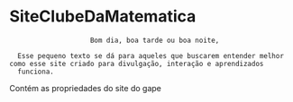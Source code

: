 # SiteClubeDaMatematica

                        Bom dia, boa tarde ou boa noite,
                        
      Esse pequeno texto se dá para aqueles que buscarem entender melhor como esse site criado para divulgação, interação e aprendizados 
      funciona. 

Contém as propriedades do site do gape
